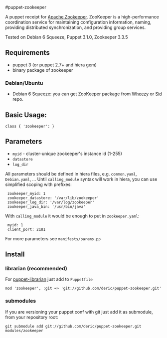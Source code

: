 #puppet-zookeeper


A puppet receipt for [Apache Zookeeper](http://zookeeper.apache.org/). ZooKeeper is a high-performance coordination service for maintaining configuration information, naming, providing distributed synchronization, and providing group services.

Tested on Debian 6 Squeeze, Puppet 3.1.0, Zookeeper 3.3.5

## Requirements

  * puppet 3 (or puppet 2.7+ and hiera gem)
  * binary package of zookeeper
  
### Debian/Ubuntu
  
  * Debian 6 Squeeze: you can get ZooKeeper package from [Wheezy](http://packages.debian.org/wheezy/zookeeper) or [Sid](http://packages.debian.org/sid/zookeeper) repo.

## Basic Usage:

    class { 'zookeeper': }
    
##  Parameters

   - `myid` - cluster-unique zookeeper's instance id (1-255)
   - `datastore`
   - `log_dir`

All parameters should be defined in hiera files, e.g. `common.yaml`, `Debian.yaml`, ... Until `calling_module` syntax will work in hiera, you can use simplified scoping with prefixes:

     zookeeper_myid: 1
     zookeeper_datastore: '/var/lib/zookeeper'
     zookeeper_log_dir: '/var/log/zookeeper'
     zookeeper_java_bin: '/usr/bin/java'

With `calling_module` it would be enough to put in `zookeeper.yaml`:

     myid: 1
     client_port: 2181


For more parameters see `manifests/params.pp`

## Install

### librarian (recommended)

For [puppet-librarian](https://github.com/rodjek/librarian-puppet) just add to `Puppetfile`

    mod 'zookeeper', :git => 'git://github.com/deric/puppet-zookeeper.git'
    
### submodules    

If you are versioning your puppet conf with git just add it as submodule, from your repository root:

    git submodule add git://github.com/deric/puppet-zookeeper.git modules/zookeeper

    